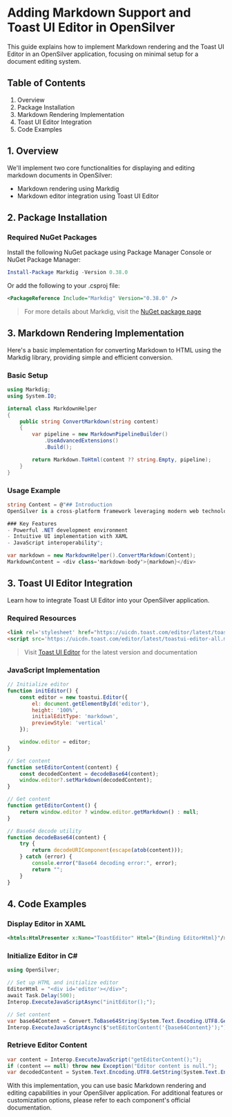 # Adding Markdown Support and Toast UI Editor in OpenSilver

This guide explains how to implement Markdown rendering and the Toast UI Editor in an OpenSilver application, focusing on minimal setup for a document editing system.

## Table of Contents

1. Overview
2. Package Installation
3. Markdown Rendering Implementation
4. Toast UI Editor Integration
5. Code Examples

## 1. Overview

We'll implement two core functionalities for displaying and editing markdown documents in OpenSilver:

- Markdown rendering using Markdig
- Markdown editor integration using Toast UI Editor

## 2. Package Installation

### Required NuGet Packages

Install the following NuGet package using Package Manager Console or NuGet Package Manager:

```powershell
Install-Package Markdig -Version 0.38.0
```

Or add the following to your .csproj file:

```xml
<PackageReference Include="Markdig" Version="0.38.0" />
```

> For more details about Markdig, visit the [NuGet package page](https://www.nuget.org/packages/Markdig/)

## 3. Markdown Rendering Implementation

Here's a basic implementation for converting Markdown to HTML using the Markdig library, providing simple and efficient conversion.

### Basic Setup

```csharp
using Markdig;
using System.IO;

internal class MarkdownHelper
{
    public string ConvertMarkdown(string content)
    {
        var pipeline = new MarkdownPipelineBuilder()
            .UseAdvancedExtensions()
            .Build();

        return Markdown.ToHtml(content ?? string.Empty, pipeline);
    }
}
```

### Usage Example

```csharp
string Content = @"## Introduction
OpenSilver is a cross-platform framework leveraging modern web technologies.

### Key Features
- Powerful .NET development environment
- Intuitive UI implementation with XAML
- JavaScript interoperability";

var markdown = new MarkdownHelper().ConvertMarkdown(Content);
MarkdownContent = <div class='markdown-body'>{markdown}</div>
```

## 3. Toast UI Editor Integration

Learn how to integrate Toast UI Editor into your OpenSilver application.

### Required Resources

```html
<link rel='stylesheet' href="https://uicdn.toast.com/editor/latest/toastui-editor.min.css" />
<script src='https://uicdn.toast.com/editor/latest/toastui-editor-all.min.js'></script>
```

> Visit [Toast UI Editor](https://ui.toast.com/tui-editor) for the latest version and documentation

### JavaScript Implementation

```javascript
// Initialize editor
function initEditor() {
    const editor = new toastui.Editor({
        el: document.getElementById('editor'),
        height: '100%',
        initialEditType: 'markdown',
        previewStyle: 'vertical'
    });

    window.editor = editor;
}

// Set content
function setEditorContent(content) {
    const decodedContent = decodeBase64(content);
    window.editor?.setMarkdown(decodedContent);
}

// Get content
function getEditorContent() {
    return window.editor ? window.editor.getMarkdown() : null;
}

// Base64 decode utility
function decodeBase64(content) {
    try {
        return decodeURIComponent(escape(atob(content)));
    } catch (error) {
        console.error("Base64 decoding error:", error);
        return "";
    }
}
```

## 4. Code Examples

### Display Editor in XAML

```xml
<htmls:HtmlPresenter x:Name="ToastEditor" Html="{Binding EditorHtml}"/>
```

### Initialize Editor in C#

```csharp
using OpenSilver;

// Set up HTML and initialize editor
EditorHtml = "<div id='editor'></div>";
await Task.Delay(500);
Interop.ExecuteJavaScriptAsync("initEditor();");

// Set content
var base64Content = Convert.ToBase64String(System.Text.Encoding.UTF8.GetBytes(CurrentContent));
Interop.ExecuteJavaScriptAsync($"setEditorContent('{base64Content}');");
```

### Retrieve Editor Content

```csharp
var content = Interop.ExecuteJavaScript("getEditorContent();");
if (content == null) throw new Exception("Editor content is null.");
var decodedContent = System.Text.Encoding.UTF8.GetString(System.Text.Encoding.UTF8.GetBytes(content.ToString()));
```

With this implementation, you can use basic Markdown rendering and editing capabilities in your OpenSilver application. For additional features or customization options, please refer to each component's official documentation.